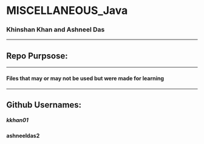 # MISCELLANEOUS_Java
### Khinshan Khan and Ashneel Das
---
## Repo Purpsose:
 ---
 

#### Files that may or may not be used but were made for learning


 ----
## Github Usernames: 

##### kkhan01
#### ashneeldas2

